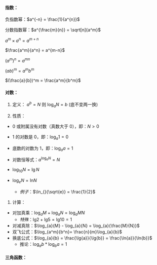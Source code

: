 #### 指数：

负指数幂：$a^{-n} = \frac{1}{a^{n}}$

分数指数幂：$a^{\frac{m}{n}} = \sqrt[n]{a^m}$

$a^m\times a^n = a^{m+n}$

$\frac{a^m}{a^n} = a^{m-n}$

$(a^m)^n = a^{mn}$

$(ab)^m = a^mb^m$

$(\frac{a}{b})^m = \frac{a^m}{b^m}$

#### 对数：

1. 定义：
   $a^b = N$ 则 $\log_{a}{N} = b$ (底不变两一换)

2. 性质：

- 0 或附属没有对数（真数大于 0），即：$N > 0$

- 1 的对数是 0，即：$\log_{a}{1} = 0$

- 底数的对数为 1，即：$\log_{a}{a} = 1$

- 对数恒等式：$a^{\log_{a}{N}} = N$

- $\log_{10}{N} = \lg{N}$

- $\log_{e}{N} = \ln_{}{N}$ 
  - _例子_：$\ln_{}{\sqrt{e}} = \frac{1}{2}$

1. 计算：

- 对加真乘：$\log_{a}{M} + \log_{a}{N} = \log_{a}{MN}$
  - _特殊_：$\lg_{}{2}+\lg_{}{5} = \lg_{}{10} = 1$
- 对减真除：$\log_{a}{M} - \log_{a}{N} = \log_{a}{\frac{M}{N}}$
- 双飞公式：$\log_{a^m}{b^n}= \frac{n}{m}\log_{a}{b}$
- 换底公式：$\log_{a}{b} = \frac{\lg{a}}{\lg{b}} = \frac{\ln{a}}{\ln{b}}$
  - 推论：$\log_{a}{b}*\log_{b}{a} = 1$

#### 三角函数：
